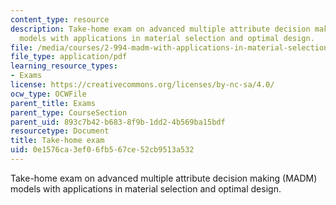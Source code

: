 ```yaml
---
content_type: resource
description: Take-home exam on advanced multiple attribute decision making (MADM)
  models with applications in material selection and optimal design.
file: /media/courses/2-994-madm-with-applications-in-material-selection-and-optimal-design-january-iap-2007/0e1576ca3ef06fb567ce52cb9513a532_exam.pdf
file_type: application/pdf
learning_resource_types:
- Exams
license: https://creativecommons.org/licenses/by-nc-sa/4.0/
ocw_type: OCWFile
parent_title: Exams
parent_type: CourseSection
parent_uid: 893c7b42-b683-8f9b-1dd2-4b569ba15bdf
resourcetype: Document
title: Take-home exam
uid: 0e1576ca-3ef0-6fb5-67ce-52cb9513a532
---
```

Take-home exam on advanced multiple attribute decision making (MADM) models with applications in material selection and optimal design.